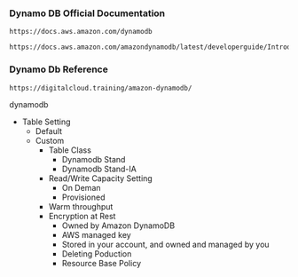 ### Dynamo DB Official Documentation
```
https://docs.aws.amazon.com/dynamodb
```
```
https://docs.aws.amazon.com/amazondynamodb/latest/developerguide/Introduction.html
```
### Dynamo Db Reference
```
https://digitalcloud.training/amazon-dynamodb/
```
dynamodb
- Table Setting
  - Default
  - Custom
    - Table Class
       - Dynamodb Stand
       - Dynamodb Stand-IA
    - Read/Write Capacity Setting
       - On Deman
       - Provisioned
    - Warm throughput
    - Encryption at Rest
      - Owned by Amazon DynamoDB
      - AWS managed key
      - Stored in your account, and owned and managed by you
      - Deleting Poduction
      - Resource Base Policy
